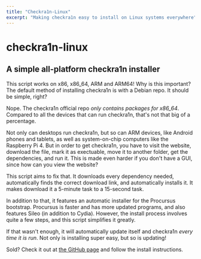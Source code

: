 ```yaml
---
title: "Checkra1n-Linux"
excerpt: "Making checkra1n easy to install on Linux systems everywhere"
---
```


# checkra1n-linux
## A simple all-platform checkra1n installer
This script works on x86, x86\_64, ARM and ARM64! Why is this important? The default method of installing checkra1n is with a Debian repo. It should be simple, right?

Nope. The checkra1n official repo _only contains packages for x86_64_. Compared to all the devices that can run checkra1n, that's not that big of a percentage.

Not only can desktops run checkra1n, but so can ARM devices, like Android phones and tablets, as well as system-on-chip computers like the Raspberry Pi 4. But in order to get checkra1n, you have to visit the website, download the file, mark it as exectuable, move it to another folder, get the dependencies, and run it. This is made even harder if you don't have a GUI, since how can you view the website?

This script aims to fix that. It downloads every dependency needed, automatically finds the correct download link, and automatically installs it. It makes download it a 5-minute task to a 15-second task.

In addition to that, it features an automatic installer for the Procursus bootstrap. Procursus is faster and has more updated programs, and also features Sileo (in addition to Cydia). However, the install process involves quite a few steps, and this script simplifies it greatly.

If that wasn't enough, it will automatically update itself and checkra1n _every time it is run_. Not only is installing super easy, but so is updating!

Sold? Check it out at [the GitHub page](https://github.com/randomblock1/checkra1n-linux) and follow the install instructions.